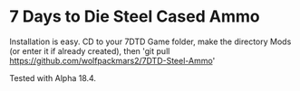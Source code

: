 # 7 Days to Die Steel Cased Ammo

Installation is easy.  CD to your 7DTD Game folder, make the directory Mods (or enter it if already created), then 'git pull https://github.com/wolfpackmars2/7DTD-Steel-Ammo'

Tested with Alpha 18.4.


